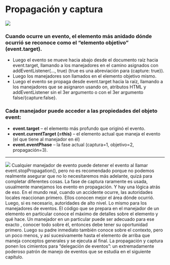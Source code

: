 # Propagación y captura
![](https://es.javascript.info/article/bubbling-and-capturing/eventflow.svg)
### Cuando ocurre un evento, el elemento más anidado dónde ocurrió se reconoce como el “elemento objetivo” (event.target).

- Luego el evento se mueve hacia abajo desde el documento raíz hacia event.target, llamando a los manejadores en el camino asignados con addEventListener(..., true) (true es una abreviación para {capture: true}).
- Luego los manejadores son llamados en el elemento objetivo mismo.
- Luego el evento se propaga desde event.target hacia la raíz, llamando a los manejadores que se asignaron usando on<event>, atributos HTML y addEventListener sin el 3er argumento o con el 3er argumento false/{capture:false}.

### Cada manejador puede acceder a las propiedades del objeto event:

* **event.target** – el elemento más profundo que originó el evento.
* **event.currentTarget (=this)** – el elemento actual que maneja el evento (el que tiene al manejador en él)
* **event.eventPhase** – la fase actual (captura=1, objetivo=2, propagación=3).
---
![](https://arielfuggini.com/static/900b89115a28553a63cdffd0a7afc922/737c3/15_01.png)
Cualquier manejador de evento puede detener el evento al llamar event.stopPropagation(), pero no es recomendado porque no podemos realmente asegurar que no lo necesitaremos más adelante, quizá para completar diferentes cosas.
La fase de captura raramente es usada, usualmente manejamos los evento en propagación. Y hay una lógica atrás de eso.
En el mundo real, cuando un accidente ocurre, las autoridades locales reaccionan primero. Ellos conocen mejor el área dónde ocurrió. Luego, si es necesario, autoridades de alto nivel.
Lo mismo para los manejadores de eventos. El código que se prepara en el manejador de un elemento en particular conoce el máximo de detalles sobre el elemento y qué hace. Un manejador en un <td> particular puede ser adecuado para ese exacto <td>, conocer todo sobre él, entonces debe tener su oportunidad primero. Luego su padre inmediato también conoce sobre el contexto, pero un poco menos, y así sucesivamente hasta el elemento de arriba que maneja conceptos generales y se ejecuta al final.
La propagación y captura ponen los cimientos para “delegación de eventos”: un extremadamente poderoso patrón de manejo de eventos que se estudia en el siguiente capítulo.